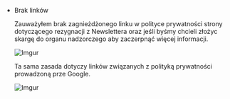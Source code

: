 * Brak linków

    Zauważyłem brak zagnieżdżonego linku w polityce prywatności strony dotyczącego rezygnacji z Newslettera oraz jeśli byśmy chcieli złożyc skargę do organu nadzorczego aby zaczerpnąć więcej informacji.

    ![Imgur](https://i.imgur.com/WYCEFPl.png)

    Ta sama zasada dotyczy linków związanych z polityką prywatności prowadzoną prze Google.

    ![Imgur](https://i.imgur.com/oj8kXLL.png)